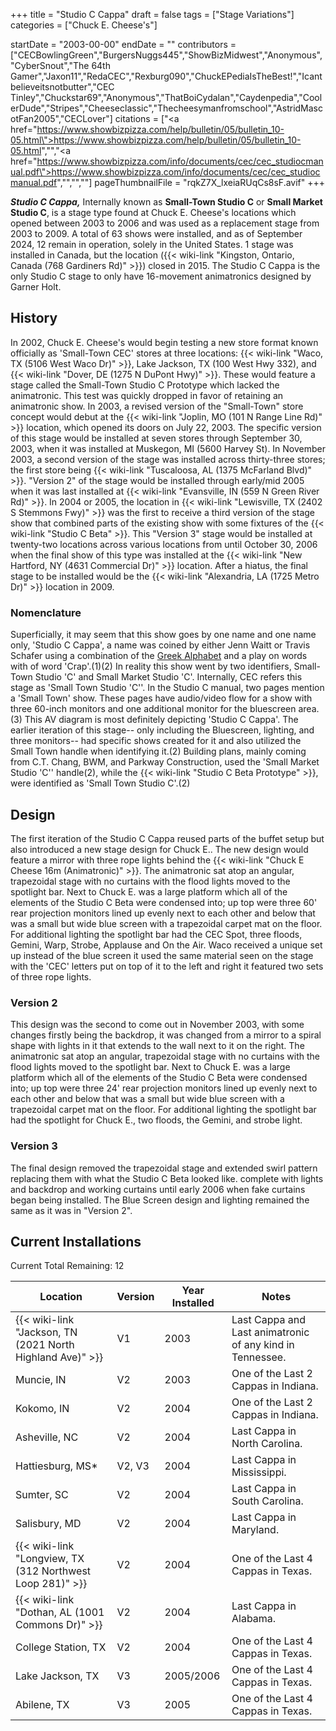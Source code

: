 +++
title = "Studio C Cappa"
draft = false
tags = ["Stage Variations"]
categories = ["Chuck E. Cheese's"]


startDate = "2003-00-00"
endDate = ""
contributors = ["CECBowlingGreen","BurgersNuggs445","ShowBizMidwest","Anonymous","CyberSnout","The 64th Gamer","Jaxon11","RedaCEC","Rexburg090","ChuckEPediaIsTheBest!","Icantbelieveitsnotbutter","CEC Tinley","Chuckstar69","Anonymous","ThatBoiCydalan","Caydenpedia","CoolerDude","Stripes","Cheeseclassic","Thecheesymanfromschool","AstridMascotFan2005","CECLover"]
citations = ["<a href=\"https://www.showbizpizza.com/help/bulletin/05/bulletin_10-05.html\">https://www.showbizpizza.com/help/bulletin/05/bulletin_10-05.html</a>","<ref></ref>","<a href=\"https://www.showbizpizza.com/info/documents/cec/cec_studiocmanual.pdf\">https://www.showbizpizza.com/info/documents/cec/cec_studiocmanual.pdf</a>","<ref></ref>","<ref></ref>","<ref></ref>"]
pageThumbnailFile = "rqkZ7X_lxeiaRUqCs8sF.avif"
+++

***Studio C Cappa,*** Internally known as **Small-Town Studio C** or **Small Market Studio C**, is a stage type found at Chuck E. Cheese's locations which opened between 2003 to 2006 and was used as a replacement stage from 2003 to 2009. A total of 63 shows were installed, and as of September 2024, 12 remain in operation, solely in the United States. 1 stage was installed in Canada, but the location ({{< wiki-link "Kingston, Ontario, Canada (768 Gardiners Rd)" >}}) closed in 2015. The Studio C Cappa is the only Studio C stage to only have 16-movement animatronics designed by Garner Holt.

## History

In 2002, Chuck E. Cheese's would begin testing a new store format known officially as 'Small-Town CEC' stores at three locations: {{< wiki-link "Waco, TX (5106 West Waco Dr)" >}}, Lake Jackson, TX (100 West Hwy 332), and {{< wiki-link "Dover, DE (1275 N DuPont Hwy)" >}}. These would feature a stage called the Small-Town Studio C Prototype which lacked the animatronic. This test was quickly dropped in favor of retaining an animatronic show. In 2003, a revised version of the "Small-Town" store concept would debut at the {{< wiki-link "Joplin, MO (101 N Range Line Rd)" >}} location, which opened its doors on July 22, 2003. The specific version of this stage would be installed at seven stores through September 30, 2003, when it was installed at Muskegon, MI (5600 Harvey St). In November 2003, a second version of the stage was installed across thirty-three stores; the first store being {{< wiki-link "Tuscaloosa, AL (1375 McFarland Blvd)" >}}. "Version 2" of the stage would be installed through early/mid 2005 when it was last installed at {{< wiki-link "Evansville, IN (559 N Green River Rd)" >}}. In 2004 or 2005, the location in {{< wiki-link "Lewisville, TX (2402 S Stemmons Fwy)" >}} was the first to receive a third version of the stage show that combined parts of the existing show with some fixtures of the {{< wiki-link "Studio C Beta" >}}. This "Version 3" stage would be installed at twenty-two locations across various locations from until October 30, 2006 when the final show of this type was installed at the {{< wiki-link "New Hartford, NY (4631 Commercial Dr)" >}} location. After a hiatus, the final stage to be installed would be the {{< wiki-link "Alexandria, LA (1725 Metro Dr)" >}} location in 2009.

### Nomenclature

Superficially, it may seem that this show goes by one name and one name only, 'Studio C Cappa', a name was coined by either Jenn Waitt or Travis Schafer using a combination of the [Greek Alphabet](https://en.wikipedia.org/wiki/Greek_alphabet) and a play on words with of word 'Crap'.(1)(2) In reality this show went by two identifiers, Small-Town Studio 'C' and Small Market Studio 'C'. Internally, CEC refers this stage as 'Small Town Studio 'C''. In the Studio C manual, two pages mention a 'Small Town' show. These pages have audio/video flow for a show with three 60-inch monitors and one additional monitor for the bluescreen area.(3) This AV diagram is most definitely depicting 'Studio C Cappa'. The earlier iteration of this stage-- only including the Bluescreen, lighting, and three monitors-- had specific shows created for it and also utilized the Small Town handle when identifying it.(2) Building plans, mainly coming from C.T. Chang, BWM, and Parkway Construction, used the 'Small Market Studio 'C'' handle(2), while the {{< wiki-link "Studio C Beta Prototype" >}}, were identified as 'Small Town Studio C'.(2)

## Design

The first iteration of the Studio C Cappa reused parts of the buffet setup but also introduced a new stage design for Chuck E.. The new design would feature a mirror with three rope lights behind the {{< wiki-link "Chuck E Cheese 16m (Animatronic)" >}}. The animatronic sat atop an angular, trapezoidal stage with no curtains with the flood lights moved to the spotlight bar. Next to Chuck E. was a large platform which all of the elements of the Studio C Beta were condensed into; up top were three 60' rear projection monitors lined up evenly next to each other and below that was a small but wide blue screen with a trapezoidal carpet mat on the floor. For additional lighting the spotlight bar had the CEC Spot, three floods, Gemini, Warp, Strobe, Applause and On the Air. Waco received a unique set up instead of the blue screen it used the same material seen on the stage with the 'CEC' letters put on top of it to the left and right it featured two sets of three rope lights.

### Version 2

This design was the second to come out in November 2003, with some changes firstly being the backdrop, it was changed from a mirror to a spiral shape with lights in it that extends to the wall next to it on the right. The animatronic sat atop an angular, trapezoidal stage with no curtains with the flood lights moved to the spotlight bar. Next to Chuck E. was a large platform which all of the elements of the Studio C Beta were condensed into; up top were three 24' rear projection monitors lined up evenly next to each other and below that was a small but wide blue screen with a trapezoidal carpet mat on the floor. For additional lighting the spotlight bar had the spotlight for Chuck E., two floods, the Gemini, and strobe light.

### Version 3

The final design removed the trapezoidal stage and extended swirl pattern replacing them with what the Studio C Beta looked like. complete with lights and backdrop and working curtains until early 2006 when fake curtains began being installed. The Blue Screen design and lighting remained the same as it was in "Version 2".

## Current Installations

Current Total Remaining: 12

| Location                                                        | Version | Year Installed | Notes                                                     |
|-----------------------------------------------------------------|---------|----------------|-----------------------------------------------------------|
| {{< wiki-link "Jackson, TN (2021 North Highland Ave)" >}} | V1      | 2003           | Last Cappa and Last animatronic of any kind in Tennessee. |
| Muncie, IN                                                      | V2      | 2003           | One of the Last 2 Cappas in Indiana.                      |
| Kokomo, IN                                                      | V2      | 2004           | One of the Last 2 Cappas in Indiana.                      |
| Asheville, NC                                                   | V2      | 2004           | Last Cappa in North Carolina.                             |
| Hattiesburg, MS*                                                | V2, V3  | 2004           | Last Cappa in Mississippi.                                |
| Sumter, SC                                                      | V2      | 2004           | Last Cappa in South Carolina.                             |
| Salisbury, MD                                                   | V2      | 2004           | Last Cappa in Maryland.                                   |
| {{< wiki-link "Longview, TX (312 Northwest Loop 281)" >}} | V2      | 2004           | One of the Last 4 Cappas in Texas.                        |
| {{< wiki-link "Dothan, AL (1001 Commons Dr)" >}}          | V2      | 2004           | Last Cappa in Alabama.                                    |
| College Station, TX                                             | V2      | 2004           | One of the Last 4 Cappas in Texas.                        |
| Lake Jackson, TX                                                | V3      | 2005/2006      | One of the Last 4 Cappas in Texas.                        |
| Abilene, TX                                                     | V3      | 2005           | One of the Last 4 Cappas in Texas.                        |